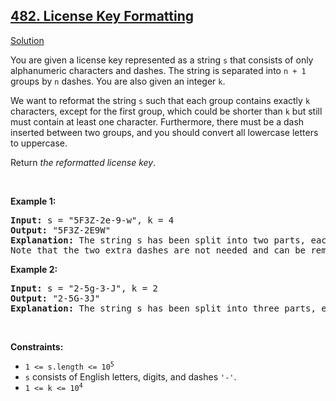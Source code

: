 <h2><a href="https://leetcode.com/problems/license-key-formatting/">482. License Key Formatting</a></h2><p><a href="./license_key_formatting.cpp">Solution</a></p><div><p>You are given a license key represented as a string <code>s</code> that consists of only alphanumeric characters and dashes. The string is separated into <code>n + 1</code> groups by <code>n</code> dashes. You are also given an integer <code>k</code>.</p>

<p>We want to reformat the string <code>s</code> such that each group contains exactly <code>k</code> characters, except for the first group, which could be shorter than <code>k</code> but still must contain at least one character. Furthermore, there must be a dash inserted between two groups, and you should convert all lowercase letters to uppercase.</p>

<p>Return <em>the reformatted license key</em>.</p>

<p>&nbsp;</p>
<p><strong class="example">Example 1:</strong></p>

<pre><strong>Input:</strong> s = "5F3Z-2e-9-w", k = 4
<strong>Output:</strong> "5F3Z-2E9W"
<strong>Explanation:</strong> The string s has been split into two parts, each part has 4 characters.
Note that the two extra dashes are not needed and can be removed.
</pre>

<p><strong class="example">Example 2:</strong></p>

<pre><strong>Input:</strong> s = "2-5g-3-J", k = 2
<strong>Output:</strong> "2-5G-3J"
<strong>Explanation:</strong> The string s has been split into three parts, each part has 2 characters except the first part as it could be shorter as mentioned above.
</pre>

<p>&nbsp;</p>
<p><strong>Constraints:</strong></p>

<ul>
	<li><code>1 &lt;= s.length &lt;= 10<sup>5</sup></code></li>
	<li><code>s</code> consists of English letters, digits, and dashes <code>'-'</code>.</li>
	<li><code>1 &lt;= k &lt;= 10<sup>4</sup></code></li>
</ul>